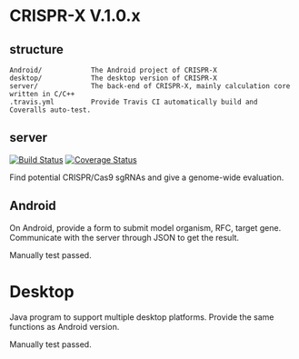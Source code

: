 # CRISPR-X V.1.0.x

## structure

	Android/ 			The Android project of CRISPR-X
	desktop/			The desktop version of CRISPR-X
	server/				The back-end of CRISPR-X, mainly calculation core written in C/C++
	.travis.yml         Provide Travis CI automatically build and Coveralls auto-test.

## server
[![Build Status](https://travis-ci.org/uestc-igem-2014/CRISPR-X.svg?branch=master)](https://travis-ci.org/uestc-igem-2014/CRISPR-X)
[![Coverage Status](https://coveralls.io/repos/uestc-igem-2014/CRISPR-X/badge.png)](https://coveralls.io/r/uestc-igem-2014/CRISPR-X)

Find potential CRISPR/Cas9 sgRNAs and give a genome-wide evaluation.

## Android

On Android, provide a form to submit model organism, RFC, target gene. Communicate with the server through JSON to get the result.

Manually test passed.

# Desktop

Java program to support multiple desktop platforms. Provide the same functions as Android version.

Manually test passed.


